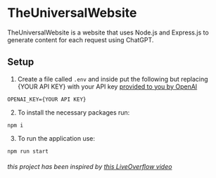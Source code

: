 # TheUniversalWebsite

TheUniversalWebsite is a website that uses Node.js and Express.js to generate content for each request using ChatGPT.

## Setup
1. Create a file called `.env` and inside put the following but replacing {YOUR API KEY} with your API key [provided to you by OpenAI](https://platform.openai.com/)
```
OPENAI_KEY={YOUR API KEY}
```
2. To install the necessary packages run:
```
npm i
```
3. To run the application use:
```
npm run start
```

###### this project has been inspired by [this LiveOverflow video](https://youtu.be/M2uH6HnodlM)